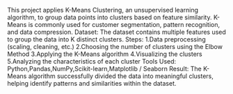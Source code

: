 This project applies K-Means Clustering, an unsupervised learning algorithm, to group data points into clusters based on feature similarity. K-Means is commonly used for customer segmentation, pattern recognition, and data compression.
Dataset:
The dataset contains multiple features used to group the data into K distinct clusters.
Steps:
1.Data preprocessing (scaling, cleaning, etc.)
2.Choosing the number of clusters using the Elbow Method
3.Applying the K-Means algorithm
4.Visualizing the clusters
5.Analyzing the characteristics of each cluster
Tools Used:
Python,Pandas,NumPy,Scikit-learn,Matplotlib / Seaborn
Result:
The K-Means algorithm successfully divided the data into meaningful clusters, helping identify patterns and similarities within the dataset.
